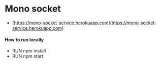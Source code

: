 # Mono socket

- [https://mono-socket-service.herokuapp.com](https://mono-socket-service.herokuapp.com)

#### How to run locally
- RUN npm install
- RUN npm start